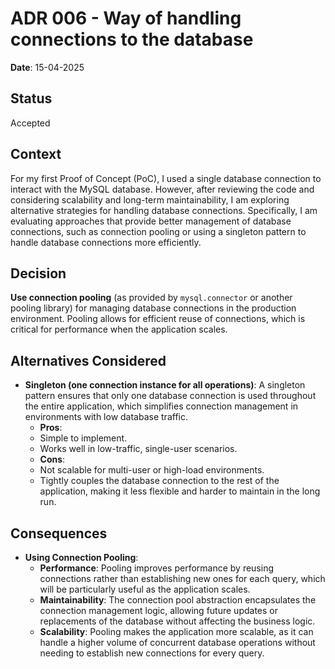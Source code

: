 # ADR 006 - Way of handling connections to the database

**Date**: 15-04-2025

## Status

Accepted

## Context

For my first Proof of Concept (PoC), I used a single database connection to interact with the MySQL database. However, after reviewing the code and considering scalability and long-term maintainability, I am exploring alternative strategies for handling database connections. Specifically, I am evaluating approaches that provide better management of database connections, such as connection pooling or using a singleton pattern to handle database connections more efficiently.

## Decision

**Use connection pooling** (as provided by `mysql.connector` or another pooling library) for managing database connections in the production environment. Pooling allows for efficient reuse of connections, which is critical for performance when the application scales.

## Alternatives Considered

- **Singleton (one connection instance for all operations)**:
A singleton pattern ensures that only one database connection is used throughout the entire application, which simplifies connection management in environments with low database traffic.
  - **Pros**:
   - Simple to implement.  
   - Works well in low-traffic, single-user scenarios.
  - **Cons**:
   - Not scalable for multi-user or high-load environments.
   - Tightly couples the database connection to the rest of the application, making it less flexible and harder to maintain in the long run.

## Consequences

- **Using Connection Pooling**:
  - **Performance**: Pooling improves performance by reusing connections rather than establishing new ones for each query, which will be particularly useful as the application scales.
  - **Maintainability**: The connection pool abstraction encapsulates the connection management logic, allowing future updates or replacements of the database without affecting the business logic.
  - **Scalability**: Pooling makes the application more scalable, as it can handle a higher volume of concurrent database operations without needing to establish new connections for every query.

